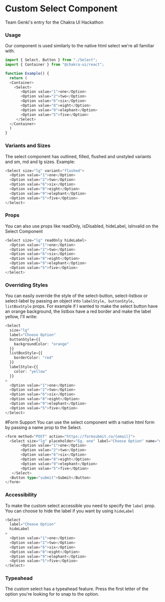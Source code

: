 # Custom Select Component 
Team Genki's entry for the Chakra UI Hackathon

### Usage

Our component is used similarly to the native html select we're all familiar with.

```typescript
import { Select, Button } from "./Select";
import { Container } from "@chakra-ui/react";

function Example() {
  return (
  <Container>
    <Select>
       <Option value="1">one</Option>
       <Option value="2">two</Option>
       <Option value="6">six</Option>
       <Option value="8">eight</Option>
       <Option value="9">elephant</Option>
       <Option value="5">five</Option>
     </Select>
  </Container>
  )
}

```

### Variants and Sizes
The select component has outlined, filled, flushed and unstyled variants and sm, md and lg sizes.
Example:

```typescript
<Select size="lg" variant="flushed">
  <Option value="1">one</Option>
  <Option value="2">two</Option>
  <Option value="6">six</Option>
  <Option value="8">eight</Option>
  <Option value="9">elephant</Option>
  <Option value="5">five</Option>
</Select>
```


### Props
You can also use props like readOnly, isDisabled, hideLabel, isInvalid on the Select Component

```typescript
<Select size="lg" readOnly hideLabel>
  <Option value="1">one</Option>
  <Option value="2">two</Option>
  <Option value="6">six</Option>
  <Option value="8">eight</Option>
  <Option value="9">elephant</Option>
  <Option value="5">five</Option>
</Select>
```

### Overriding Styles
You can easily override the style of the select-button, select-listbox or select-label by passing an object into `labelStyle, buttonStyle, listBoxStyle` props. For example if I wanted to make the select button have an orange background, the listbox have a red border and make the label yellow, I'll write:

```typescript
<Select 
  size="lg" 
  label="Choose Option" 
  buttonStyle={{
    backgroundColor: "orange"
  }}
  listBoxStyle={{
    borderColor: "red"
  }}
  labelStyle={{
    color: "yellow"
  }}
>
  <Option value="1">one</Option>
  <Option value="2">two</Option>
  <Option value="6">six</Option>
  <Option value="8">eight</Option>
  <Option value="9">elephant</Option>
  <Option value="5">five</Option>
</Select>
```
#Form Support
You can use the select component with a native html form by passing a name prop to the Select.

```typescript
<form method="POST" action="https://formsubmit.co/{email}">
  <Select size="lg" placeholder="Eg. one" label="Choose Option" name="numberOption">
       <Option value="1">one</Option>
       <Option value="2">two</Option>
       <Option value="6">six</Option>
       <Option value="8">eight</Option>
       <Option value="9">elephant</Option>
       <Option value="5">five</Option>
   </Select>
  <Button type="submit">Submit</Button>
</form>
```

### Accessibility
To make the custom select accessible you need to specify the `label` prop. You can choose to hide the label if you want by using `hideLabel`

```typescript
<Select 
  label="Choose Option"
  hideLabel
>
  <Option value="1">one</Option>
  <Option value="2">two</Option>
  <Option value="6">six</Option>
  <Option value="8">eight</Option>
  <Option value="9">elephant</Option>
  <Option value="5">five</Option>
</Select>
```
### Typeahead
The custom select has a typeahead feature. Press the first letter of the option you're looking for to snap to the option.

